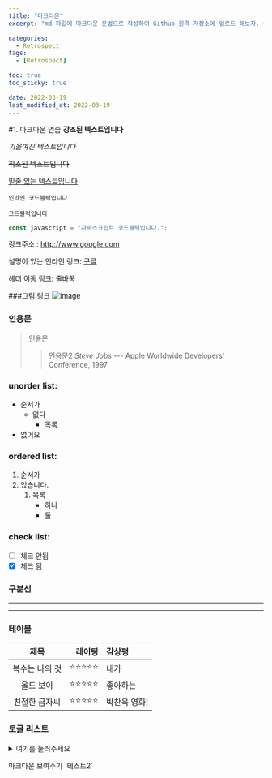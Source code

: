 ```yaml
---
title: "마크다운"
excerpt: "md 파일에 마크다운 문법으로 작성하여 Github 원격 저장소에 업로드 해보자. 에디터는 Visual Studio code 사용! 로컬 서버에서 확인도 해보자. "

categories:
  - Retrospect
tags:
  - [Retrospect]

toc: true
toc_sticky: true

date: 2022-03-19
last_modified_at: 2022-03-19
---
```


#1. 마크다운 연습
**강조된 텍스트입니다**

_기울여진 텍스트입니다_

~~취소된 텍스트입니다~~

<u>밑줄 있는 텍스트입니다</u>

`인라인 코드블럭입니다`

```
코드블럭입니다
```

```javascript
const javascript = "자바스크립트 코드블럭입니다.";
```

링크주소 : <http://www.google.com>

설명이 있는 인라인 링크: [구글](http://www.google.com)

헤더 이동 링크: [줄바꿈](#1-줄바꿈)

###그림 링크
![image](https://ww.namu.la/s/0826fcb62ab5ffd031695083aa629d99351834b91417a1c9fee4a2a1a4b64bd8287e88163820b02176526fe7006fb51438fbb6f42cb2438497e298e722eac77cde9da7d51d8fa4d36800670013fb43b70d35328129d1f9aec0f9a5ee05ae7fe4)

### 인용문

> 인용문
>
> > 인용문2
> > <cite>Steve Jobs</cite> --- Apple Worldwide Developers' Conference, 1997

### unorder list:

- 순서가
  - 없다
    - 목록
- 없어요

### ordered list:

1. 순서가
2. 있습니다.
   1. 목록
      - 하나
      - 둘

### check list:

- [ ] 체크 안됨
- [x] 체크 됨

### 구분선

---

---

### 테이블

|    **제목**    |     레이팅 | 감상평       |
| :------------: | ---------: | :----------- |
| 복수는 나의 것 | ⭐⭐⭐⭐⭐ | 내가         |
|   올드 보이    | ⭐⭐⭐⭐⭐ | 좋아하는     |
| 친절한 금자씨  | ⭐⭐⭐⭐⭐ | 박찬욱 영화! |

### 토글 리스트

<details>
<summary>여기를 눌러주세요</summary>
<div markdown="1">

😎숨겨진 내용😎

</div>
</details>

마크다운 보여주기 \`테스트2`
